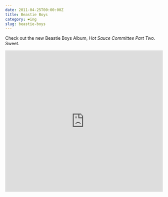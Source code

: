 ```yaml
---
date: 2011-04-25T00:00:00Z
title: Beastie Boys
category: ❤ing
slug: beastie-boys
---
```


Check out the new Beastie Boys Album, _Hot Sauce Committee Part Two_. Sweet.

<div class="embed rich soundcloud">
    <iframe width="100%" height="450" scrolling="no" frameborder="no" src="https://w.soundcloud.com/player/?&amp;url=http%3A%2F%2Fapi.soundcloud.com%2Fplaylists%2F737966&amp;show_artwork=true&amp;visual=false&amp;hide_related=true&amp;show_user=true&amp;show_comments=false&amp;show_reposts=false&amp;auto_play=false"></iframe>
</div>
